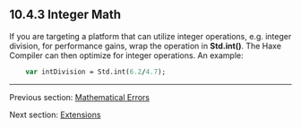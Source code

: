 ## 10.4.3 Integer Math

If you are targeting a platform that can utilize integer operations, e.g. integer division, for performance gains, wrap the operation in **Std.int()**.  The Haxe Compiler can then optimize for integer operations.  An example:
```haxe
	var intDivision = Std.int(6.2/4.7);
```

---

Previous section: [Mathematical Errors](std-math-mathematical-errors.md)

Next section: [Extensions](std-math-extensions.md)